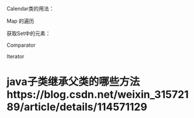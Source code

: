 Calendar类的用法：

Map 的遍历

获取Set中的元素：

Comparator

Iterator

# java子类继承父类的哪些方法https://blog.csdn.net/weixin_31572189/article/details/114571129